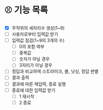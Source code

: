 # ⚾️ 기능 목록

- [x] 무작위의 세자리수 생성(1~9)
- [ ] 사용자로부터 입력값 받기
- [ ] 입력값 점검(1~9의 3개의 수)
  - [ ] 0의 포함 여부
  - [ ] 중복값
  - [ ] 숫자가 아닐 경우
  - [ ] 3자리가 아닐 경우
- [ ] 정답과 비교하여 스트라이크, 볼, 낫싱, 정답 판별
- [ ] 결과 출력
- [ ] 결과에 따른 재입력, 종료 실행
- [ ] 종료에 대한 입력값 받기
  - [ ] 1 재시작
  - [ ] 2 종료
